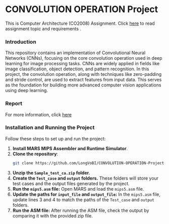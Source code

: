 # CONVOLUTION OPERATION Project
This is Computer Architecture (CO2008) Assignment. Click [here](https://github.com/LongVoBI/CONVOLUTION-OPERATION-Project/blob/370d6b2c37c1ebc645f80fb6d9bb01f47d87d94f/%5BHK241%5DConvolution_Operation.pdf) to read assignment topic and requirements .

### Introduction
This repository contains an implementation of Convolutional Neural Networks (CNNs), focusing on the core convolution operation used in deep learning for image processing tasks. CNNs are widely applied in fields like image classification, object detection, and pattern recognition. In this project, the convolution operation, along with techniques like zero-padding and stride control, are used to extract features from input data. This serves as the foundation for building more advanced computer vision applications using deep learning.

### Report
For more information, click [here](https://github.com/LongVoBI/CONVOLUTION-OPERATION-Project/blob/3e16f42db17b2dfd28f5c4cde8cda7539ffe2b3b/CA_ASS_RP.pdf)

### Installation and Running the Project
Follow these steps to set up and run the project:

1. **Install MARS MIPS Assembler and Runtime Simulator**.
2. **Clone the repository**:
   ```bash
   git clone https://github.com/LongVoBI/CONVOLUTION-OPERATION-Project.git
   ```
3. **Unzip the `Sample_test_ca.zip` folder.**
4. **Create the `Test_case` and `output` folders.** These folders will store your test cases and the output files generated by the project.
5. **Run the `mips5.asm` file:**
   Open MARS and load the `mips5.asm` file.
6. **Update the paths for `input_file` and `output_file`:**
   In the `mips5.asm` file, update lines 3 and 4 to match the paths of the `Test_case` and `output` folders.
7. **Run the ASM file:**
   After running the ASM file, check the output by comparing it with the provided zip file.
